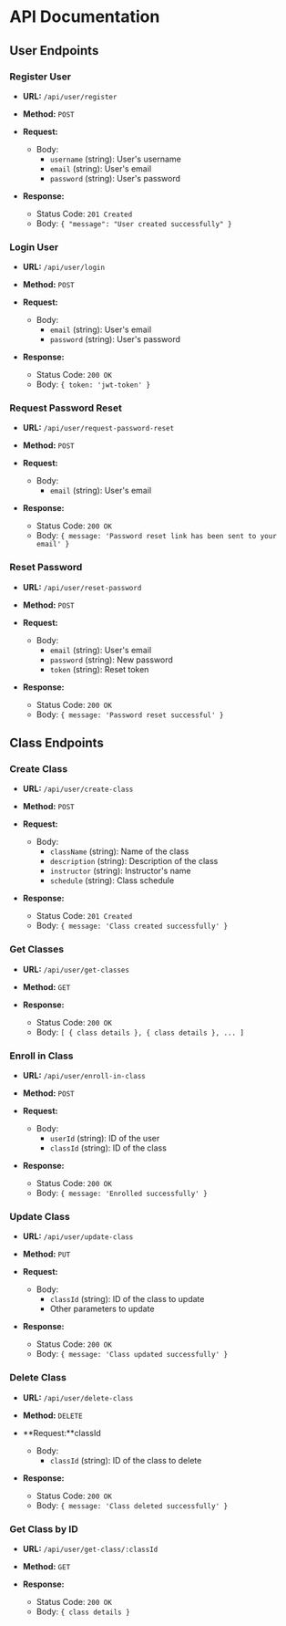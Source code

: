 # API Documentation

## User Endpoints

### Register User

- **URL:** `/api/user/register`
- **Method:** `POST`
- **Request:**
  - Body:
    - `username` (string): User's username
    - `email` (string): User's email
    - `password` (string): User's password

- **Response:**
  - Status Code: `201 Created`
  - Body: `{ "message": "User created successfully" }`

### Login User

- **URL:** `/api/user/login`
- **Method:** `POST`
- **Request:**
  - Body:
    - `email` (string): User's email
    - `password` (string): User's password

- **Response:**
  - Status Code: `200 OK`
  - Body: `{ token: 'jwt-token' }`

### Request Password Reset

- **URL:** `/api/user/request-password-reset`
- **Method:** `POST`
- **Request:**
  - Body:
    - `email` (string): User's email

- **Response:**
  - Status Code: `200 OK`
  - Body: `{ message: 'Password reset link has been sent to your email' }`

### Reset Password

- **URL:** `/api/user/reset-password`
- **Method:** `POST`
- **Request:**
  - Body:
    - `email` (string): User's email
    - `password` (string): New password
    - `token` (string): Reset token

- **Response:**
  - Status Code: `200 OK`
  - Body: `{ message: 'Password reset successful' }`

## Class Endpoints

### Create Class

- **URL:** `/api/user/create-class`
- **Method:** `POST`
- **Request:**
  - Body:
    - `className` (string): Name of the class
    - `description` (string): Description of the class
    - `instructor` (string): Instructor's name
    - `schedule` (string): Class schedule

- **Response:**
  - Status Code: `201 Created`
  - Body: `{ message: 'Class created successfully' }`

### Get Classes

- **URL:** `/api/user/get-classes`
- **Method:** `GET`

- **Response:**
  - Status Code: `200 OK`
  - Body: `[ { class details }, { class details }, ... ]`

### Enroll in Class

- **URL:** `/api/user/enroll-in-class`
- **Method:** `POST`
- **Request:**
  - Body:
    - `userId` (string): ID of the user
    - `classId` (string): ID of the class

- **Response:**
  - Status Code: `200 OK`
  - Body: `{ message: 'Enrolled successfully' }`

### Update Class

- **URL:** `/api/user/update-class`
- **Method:** `PUT`
- **Request:**
  - Body:
    - `classId` (string): ID of the class to update
    - Other parameters to update

- **Response:**
  - Status Code: `200 OK`
  - Body: `{ message: 'Class updated successfully' }`

### Delete Class

- **URL:** `/api/user/delete-class`
- **Method:** `DELETE`
- **Request:**classId
  - Body:
    - `classId` (string): ID of the class to delete

- **Response:**
  - Status Code: `200 OK`
  - Body: `{ message: 'Class deleted successfully' }`

### Get Class by ID

- **URL:** `/api/user/get-class/:classId`
- **Method:** `GET`

- **Response:**
  - Status Code: `200 OK`
  - Body: `{ class details }`

